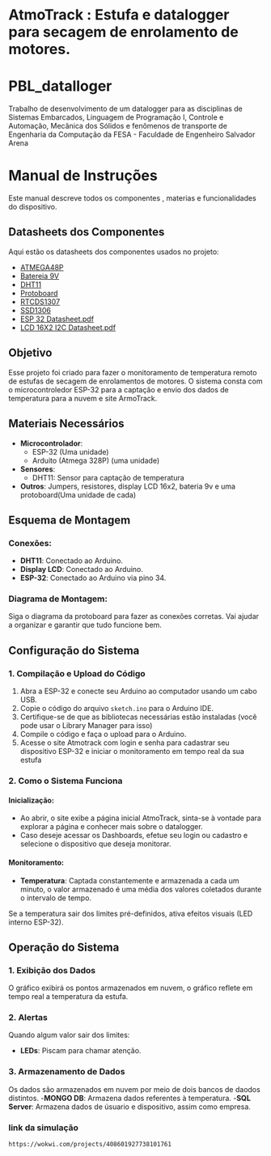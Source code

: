 # AtmoTrack : Estufa e datalogger para secagem de enrolamento de motores.

# PBL_datalloger

Trabalho de desenvolvimento de um datalogger para as disciplinas de Sistemas Embarcados, Linguagem de Programação I, Controle e Automação, Mecânica dos Sólidos e fenômenos de transporte de Engenharia da Computação da FESA - Faculdade de Engenheiro Salvador Arena

# Manual de Instruções 

Este manual descreve todos os componentes , materias e funcionalidades do dispositivo.

## Datasheets dos Componentes

Aqui estão os datasheets dos componentes usados no projeto:

- [ATMEGA48P](Datasheets/Datasheet-ATMEGA48P.PDF)
- [Batereia 9V](Datasheets/Datasheet-Bateria9V.pdf)
- [DHT11](Datasheets/Datasheet-DHT11.PDF)
- [Protoboard](Datasheets/Datasheet-Protoboard.pdf)
- [RTCDS1307](Datasheets/Datasheet-RTCDS1307.PDF)
- [SSD1306](Datasheets/Datasheet-SSD1306.PDF)
- [ESP 32 Datasheet.pdf](https://github.com/user-attachments/files/17909496/ESP.32.Datasheet.pdf)
- [LCD 16X2 I2C Datasheet.pdf](https://github.com/user-attachments/files/17909498/LCD.16X2.I2C.Datasheet.pdf)



## Objetivo

Esse projeto foi criado para fazer o monitoramento de temperatura remoto de estufas de secagem de enrolamentos de motores. O sistema consta com o microcontroledor ESP-32 para a captação e envio dos dados de temperatura para a nuvem e site ArmoTrack. 

## Materiais Necessários

- **Microcontrolador**:
  - ESP-32 (Uma unidade)
  - Arduito (Atmega 328P) (uma unidade)
- **Sensores**:
  - DHT11: Sensor para captação de temperatura
- **Outros**: Jumpers, resistores, display LCD 16x2, bateria 9v e uma protoboard(Uma unidade de cada)

## Esquema de Montagem

### Conexões:

- **DHT11**: Conectado ao Arduino.
- **Display LCD**: Conectado ao Arduino.
- **ESP-32**: Conectado ao Arduino via pino 34.

### Diagrama de Montagem:

Siga o diagrama da protoboard para fazer as conexões corretas. Vai ajudar a organizar e garantir que tudo funcione bem.

## Configuração do Sistema

### 1. Compilação e Upload do Código

1. Abra a ESP-32 e conecte seu Arduino ao computador usando um cabo USB.
2. Copie o código do arquivo `sketch.ino` para o Arduino IDE.
3. Certifique-se de que as bibliotecas necessárias estão instaladas (você pode usar o Library Manager para isso)
4. Compile o código e faça o upload para o Arduino.
5. Acesse o site Atmotrack com login e senha para cadastrar seu dispositivo ESP-32 e iniciar o monitoramento em tempo real da sua estufa

### 2. Como o Sistema Funciona

#### Inicialização:

- Ao abrir, o site exibe a página inicial AtmoTrack, sinta-se à vontade para explorar a página e conhecer mais sobre o datalogger.
- Caso deseje acessar os Dashboards, efetue seu login ou cadastro e selecione o dispositivo que deseja monitorar.

#### Monitoramento:

- **Temperatura**: Captada constantemente e armazenada a cada um minuto, o valor armazenado é uma média dos valores coletados durante o intervalo de tempo.

Se a temperatura sair dos limites pré-definidos, ativa efeitos visuais (LED interno ESP-32).

## Operação do Sistema

### 1. Exibição dos Dados

O gráfico exibirá os pontos armazenados em nuvem, o gráfico reflete em tempo real a temperatura da estufa.

### 2. Alertas

Quando algum valor sair dos limites:

- **LEDs**: Piscam para chamar atenção.

### 3. Armazenamento de Dados

Os dados são armazenados em nuvem por meio de dois bancos de daodos distintos.
-**MONGO DB**: Armazena dados referentes à temperatura.
-**SQL Server**: Armazena dados de úsuario e dispositivo, assim como empresa.

### link da simulação
```
https://wokwi.com/projects/408601927738101761
```
